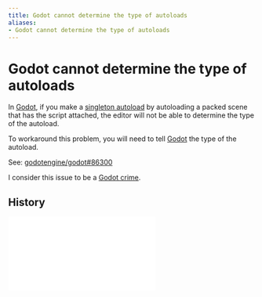 ```yaml
---
title: Godot cannot determine the type of autoloads
aliases:
- Godot cannot determine the type of autoloads
---
```


# Godot cannot determine the type of autoloads

In [Godot](godot.md), if you make a [singleton autoload](godot-singletons.md) by autoloading a packed scene that has the script attached, the editor will not be able to determine the type of the autoload.

To workaround this problem, you will need to tell [Godot](godot.md) the type of the autoload.

See: [godotengine/godot#86300](https://github.com/godotengine/godot/issues/86300)

I consider this issue to be a [Godot crime](godot-crimes.md).

## History

![20240313_0348](../entries/20240313_0348.md)
